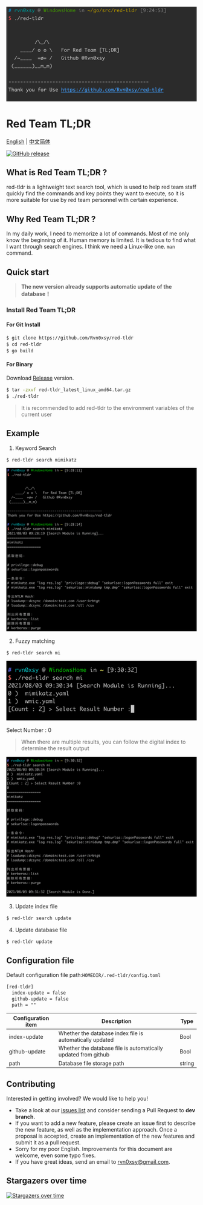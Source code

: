 
![README](./images/img.png)

# Red Team TL;DR

[English](./README.md) | [中文简体](./README-zh.md)

[![GitHub release](https://img.shields.io/github/release/Rvn0xsy/red-tldr.svg)](https://github.com/Rvn0xsy/red-tldr/releases)

## What is Red Team TL;DR ?

red-tldr is a lightweight text search tool, which is used to help red team staff quickly find the commands and key points they want to execute, so it is more suitable for use by red team personnel with certain experience.

## Why Red Team TL;DR ?

In my daily work, I need to memorize a lot of commands. Most of me only know the beginning of it. Human memory is limited. It is tedious to find what I want through search engines. I think we need a Linux-like one. `man` command.

## Quick start

> **The new version already supports automatic update of the database！**


### Install Red Team TL;DR

#### For Git Install

```bash
$ git clone https://github.com/Rvn0xsy/red-tldr
$ cd red-tldr
$ go build
```

#### For Binary

Download [Release](https://github.com/Rvn0xsy/red-tldr/releases/) version.

```bash
$ tar -zxvf red-tldr_latest_linux_amd64.tar.gz
$ ./red-tldr
```

> It is recommended to add red-tldr to the environment variables of the current user


## Example

1. Keyword Search

```bash
$ red-tldr search mimikatz
```

![search-mimikatz](./images/img_1.png)

2. Fuzzy matching

```bash
$ red-tldr search mi
```

![Fuzzy-match](./images/img_2.png)

Select Number : 0
> When there are multiple results, you can follow the digital index to determine the result output

![Select-Number](./images/img_3.png)

3. Update index file

```bash
$ red-tldr search update
```

4. Update database file

```bash
$ red-tldr update
```

## Configuration file

Default configuration file path:`HOMEDIR/.red-tldr/config.toml`


```
[red-tldr]
  index-update = false
  github-update = false
  path = ""
```


|    Configuration item   | Description |  Type  |
| ----------- | ----------- |  ----------- |
| index-update| Whether the database index file is automatically updated   |   Bool |
| github-update   |  Whether the database file is automatically updated from github | Bool |
| path  | Database file storage path | string |

## Contributing

Interested in getting involved? We would like to help you!

* Take a look at our [issues list](https://github.com/Rvn0xsy/red-tldr/issues) and consider sending a Pull Request to **dev branch**.
* If you want to add a new feature, please create an issue first to describe the new feature, as well as the implementation approach. Once a proposal is accepted, create an implementation of the new features and submit it as a pull request.
* Sorry for my poor English. Improvements for this document are welcome, even some typo fixes.
* If you have great ideas, send an email to rvn0xsy@gmail.com.


## Stargazers over time

[![Stargazers over time](https://starchart.cc/Rvn0xsy/red-tldr.svg)](https://starchart.cc/Rvn0xsy/red-tldr)